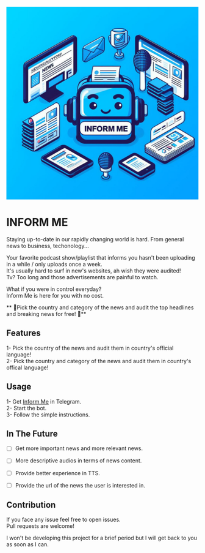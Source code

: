 ![logo](assets/logo.png)


# INFORM ME

Staying up-to-date in our rapidly changing world is hard. From general news to business, techonology...  

Your favorite podcast show/playlist that informs you hasn't been uploading in a while / only uploads once a week.  
It's usually hard to surf in new's websites,  ah wish they were audited!  
Tv? Too long and those advertisements are painful to watch.  



What if you were in control everyday?  
Inform Me is here for you with no cost.

** 🎉Pick the country and category of the news and audit the top headlines and breaking news for free!  🎉**

## Features
1- Pick the country of the news and audit them in country's official language!  
2- Pick the country and category of the news and audit them in country's offical language!

## Usage
1- Get [Inform Me](https://t.me/The_InformMe_Bot) in Telegram.  
2- Start the bot.  
3- Follow the simple instructions.


## In The Future
- [ ] Get more important news and more relevant news.
- [ ] More descriptive audios in terms of news content.
- [ ] Provide better experience in TTS.
- [ ] Provide the url of the news the user is interested in.


## Contribution
If you face any issue feel free to open issues.  
Pull requests are welcome!  

I won't be developing this project for a brief period but I will get back to you as soon as I can.
